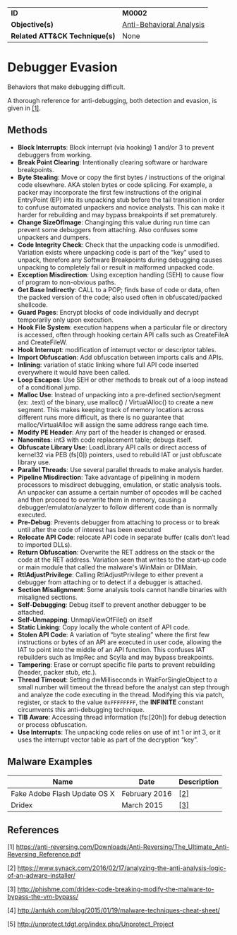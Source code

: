 |||
|---------|------------------------|
|**ID**|**M0002**|
|**Objective(s)**|[Anti-Behavioral Analysis](https://github.com/MBCProject/mbc-markdown/tree/master/anti-behavioral-analysis)|
|**Related ATT&CK Technique(s)**|None|


Debugger Evasion
================
Behaviors that make debugging difficult.

A thorough reference for anti-debugging, both detection and evasion, is given in [[1]](#1).

Methods
-------
* **Block Interrupts**: Block interrupt (via hooking) 1 and/or 3 to prevent debuggers from working.
* **Break Point Clearing**: Intentionally clearing software or hardware breakpoints.
* **Byte Stealing**: Move or copy the first bytes / instructions of the original code elsewhere. AKA stolen bytes or code splicing. For example, a packer may incorporate the first few instructions of the original EntryPoint (EP) into its unpacking stub before the tail transition in order to confuse automated unpackers and novice analysts. This can make it harder for rebuilding and may bypass breakpoints if set prematurely.
* **Change SizeOfImage**: Changinging this value during run time can prevent some debuggers from attaching. Also confuses some unpackers and dumpers.
* **Code Integrity Check**: Check that the unpacking code is unmodified. Variation exists where unpacking code is part of the “key” used to unpack, therefore any Software Breakpoints during debugging causes unpacking to completely fail or result in malformed unpacked code.
* **Exception Misdirection**: Using exception handling (SEH) to cause flow of program to non-obvious paths.
* **Get Base Indirectly**: CALL to a POP; finds base of code or data, often the packed version of the code; also used often in obfuscated/packed shellcode.
* **Guard Pages**: Encrypt blocks of code individually and decrypt temporarily only upon execution.
* **Hook File System**: execution happens when a particular file or directory is accessed, often through hooking certain API calls such as CreateFileA and CreateFileW.
* **Hook Interrupt**: modification of interrupt vector or descriptor tables.
* **Import Obfuscation**: Add obfuscation between imports calls and APIs.
* **Inlining**: variation of static linking where full API code inserted everywhere it would have been called.
* **Loop Escapes**: Use SEH or other methods to break out of a loop instead of a conditional jump.
* **Malloc Use**: Instead of unpacking into a pre-defined section/segment (ex: .text) of the binary, use malloc() / VirtualAlloc() to create a new segment. This makes keeping track of memory locations across different runs more difficult, as there is no guarantee that malloc/VirtualAlloc will assign the same address range each time.
* **Modify PE Header**: Any part of the header is changed or erased.
* **Nanomites**: int3 with code replacement table; debugs itself.
* **Obfuscate Library Use**: LoadLibrary API calls or direct access of kernel32 via PEB (fs[0]) pointers, used to rebuild IAT or just obfuscate library use.
* **Parallel Threads**: Use several parallel threads to make analysis harder.
* **Pipeline Misdirection**: Take advantage of pipelining in modern processors to misdirect debugging, emulation, or static analysis tools. An unpacker can assume a certain number of opcodes will be cached and then proceed to overwrite them in memory, causing a debugger/emulator/analyzer to follow different code than is normally executed.
* **Pre-Debug**: Prevents debugger from attaching to process or to break until after the code of interest has been executed
* **Relocate API Code**: relocate API code in separate buffer (calls don’t lead to imported DLLs).
* **Return Obfuscation**: Overwrite the RET address on the stack or the code at the RET address. Variation seen that writes to the start-up code or main module that called the malware's WinMain or DllMain.
* **RtlAdjustPrivilege**: Calling RtlAdjustPrivilege to either prevent a debugger from attaching or to detect if a debugger is attached.
* **Section Misalignment**: Some analysis tools cannot handle binaries with misaligned sections.
* **Self-Debugging**: Debug itself to prevent another debugger to be attached.
* **Self-Unmapping**: UnmapViewOfFile() on itself
* **Static Linking**: Copy locally the whole content of API code.
* **Stolen API Code**: A variation of “byte stealing” where the first few instructions or bytes of an API are executed in user code, allowing the IAT to point into the middle of an API function. This confuses IAT rebuilders such as ImpRec and Scylla and may bypass breakpoints.
* **Tampering**: Erase or corrupt specific file parts to prevent rebuilding (header, packer stub, etc.).
* **Thread Timeout**: Setting dwMilliseconds in WaitForSingleObject to a small number will timeout the thread before the analyst can step through and analyze the code executing in the thread. Modifying this via patch, register, or stack to the value `0xFFFFFFFF`, the **INFINITE** constant circumvents this anti-debugging technique.
* **TIB Aware**: Accessing thread information (fs:[20h]) for debug detection or process obfuscation.
* **Use Interrupts**: The unpacking code relies on use of int 1 or int 3, or it uses the interrupt vector table as part of the decryption “key”.

Malware Examples
----------------
|Name|Date|Description|
|-----------------------------|--------|-----------------------------|
|Fake Adobe Flash Update OS X | February 2016| [[2]](#2)|
|Dridex| March 2015| [[3]](#3)|

References
----------
<a name="1">[1]</a> https://anti-reversing.com/Downloads/Anti-Reversing/The_Ultimate_Anti-Reversing_Reference.pdf

<a name="2">[2]</a> https://www.synack.com/2016/02/17/analyzing-the-anti-analysis-logic-of-an-adware-installer/

<a name="3">[3]</a> http://phishme.com/dridex-code-breaking-modify-the-malware-to-bypass-the-vm-bypass/

<a name="4">[4]</a> http://antukh.com/blog/2015/01/19/malware-techniques-cheat-sheet/

<a name="5">[5]</a> http://unprotect.tdgt.org/index.php/Unprotect_Project
 
